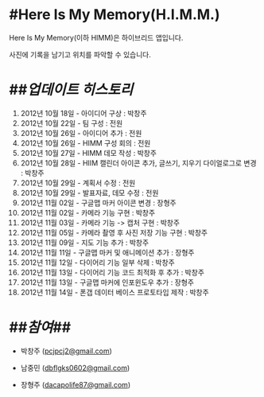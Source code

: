 #**Here Is My Memory(H.I.M.M.)**
======================
Here Is My Memory(이하 HIMM)은 하이브리드 앱입니다.

사진에 기록을 남기고 위치를 파악할 수 있습니다.

##*업데이트 히스토리*
======================
1. 2012년 10월 18일 - 아이디어 구상 : 박창주
2. 2012년 10월 22일 - 팀 구성 : 전원
3. 2012년 10월 26일 - 아이디어 추가 : 전원
4. 2012년 10월 26일 - HIMM 구성 회의 : 전원
5. 2012년 10월 27일 - HIMM 데모 작성 : 박창주
6. 2012년 10월 28일 - HIIM 캘린더 아이콘 추가, 글쓰기, 지우기 다이얼로그로 변경 : 박창주
7. 2012년 10월 29일 - 계획서 수정 : 전원
8. 2012년 10월 29일 - 발표자료, 데모 수정 : 전원
9. 2012년 11월 02일 - 구글맵 마커 아이콘 변경 : 장형주
10. 2012년 11월 02일 - 카메라 기능 구현 : 박창주
11. 2012년 11월 03일 - 카메라 기능 -> 캡처 구현 : 박창주
12. 2012년 11월 05일 - 카메라 촬영 후 사진 저장 기능 구현 : 박창주
13. 2012년 11월 09일 - 지도 기능 추가 : 박창주
14. 2012년 11월 11일 - 구글맵 마커 및 애니메이션 추가 : 장형주
15. 2012년 11월 12일 - 다이어리 기능 일부 삭제 : 박창주
16. 2012년 11월 13일 - 다이어리 기능 코드 최적화 후 추가 : 박창주
17. 2012년 11월 13일 - 구글맵 마커에 인포윈도우 추가 : 장형주
18. 2012년 11월 14일 - 폰갭 데이터 베이스 프로토타입 제작 : 박창주

##*참여*##
======================
- 박창주 (pcjpcj2@gmail.com)

- 남중민 (dbflgks0602@gmail.com)

- 장형주 (dacapolife87@gmail.com)
